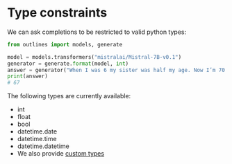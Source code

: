 # Type constraints

We can ask completions to be restricted to valid python types:

```python
from outlines import models, generate

model = models.transformers("mistralai/Mistral-7B-v0.1")
generator = generate.format(model, int)
answer = generator("When I was 6 my sister was half my age. Now I’m 70 how old is my sister?")
print(answer)
# 67
```

The following types are currently available:

- int
- float
- bool
- datetime.date
- datetime.time
- datetime.datetime
- We also provide [custom types](types.md)
